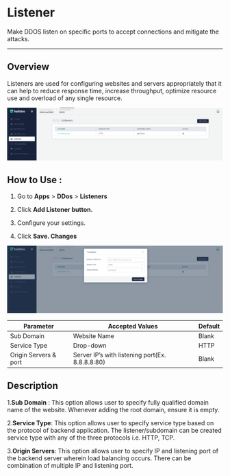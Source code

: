 # Listener 
Make DDOS listen on specific ports to accept connections and mitigate the attacks.

---

## Overview 
Listeners are used for configuring websites and servers appropriately that it can help to reduce response time, increase throughput, optimize resource use and overload of any single resource.

![listner](/img/ddos/v2/listner.png)

## How to Use :

1. Go to **Apps** > **DDos** > **Listeners**

2. Click **Add Listener button.**

3. Configure your settings.

4. Click **Save. Changes**

![add-listner](/img/ddos/v2/add_listner.png)

|Parameter | Accepted Values | Default 
| ----------- | ----------- |---------|
| Sub Domain| Website Name | Blank
|Service Type|Drop-down|HTTP
|Origin Servers & port|Server IP’s with listening port(Ex. 8.8.8.8:80)|Blank

## Description 

1.**Sub Domain** :
This option allows user to specify fully qualified domain name of the website. Whenever adding the root domain, ensure it is empty.

2.**Service Type**:
This option allows user to specify service type based on the protocol of backend application. The listener/subdomain can be created service type with any of the three protocols i.e. HTTP, TCP.

3.**Origin Servers**:
This option allows user to specify IP and listening port of the backend server wherein load balancing occurs. There can be combination of multiple IP and listening port.
